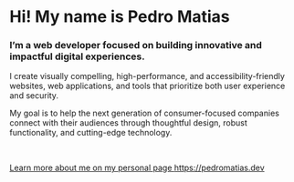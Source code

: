 # Hi! My name is Pedro Matias 
### I’m a web developer focused on building innovative and impactful digital experiences.
I create visually compelling, high-performance, and accessibility-friendly websites, web applications, and tools that prioritize both user experience and security.

My goal is to help the next generation of consumer-focused companies connect with their audiences through thoughtful design, robust functionality, and cutting-edge technology.

<br >

<a href="https://pedromatias.dev" target="_blank">Learn more about me on my personal page https://pedromatias.dev</a>

<!-- img width="48%" src="https://github-readme-stats.vercel.app/api?username=matias2018&show_icons=true&theme=tokyonight"/>

<details>
  <summary>
    More about the languages I use:
  </summary>
  <img width="48%" src="https://github-readme-stats-sigma-five.vercel.app/api/top-langs/?username=matias2018&show_icons=true&theme=tokyonight"/>
</details -->


<!--START_SECTION:activity-->

<!--END_SECTION:activity-->

<!--START_SECTION:metrics-->

<!--END_SECTION:metrics-->



